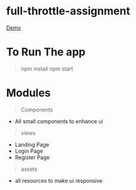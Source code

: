# full-throttle-assignment

[Demo️](https://full-throttle-lab.web.app)

# To Run The app
> npm install
> npm start

# Modules
> Components
  * All small components to enhance ui
> views
  * Landing Page
  * Login Page
  * Register Page
> assets 
  * all resources to make ui responsive